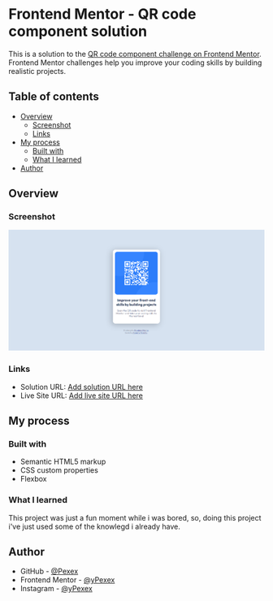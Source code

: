 # Frontend Mentor - QR code component solution

This is a solution to the [QR code component challenge on Frontend Mentor](https://www.frontendmentor.io/challenges/qr-code-component-iux_sIO_H). Frontend Mentor challenges help you improve your coding skills by building realistic projects. 

## Table of contents

- [Overview](#overview)
  - [Screenshot](#screenshot)
  - [Links](#links)
- [My process](#my-process)
  - [Built with](#built-with)
  - [What I learned](#what-i-learned)
- [Author](#author)


## Overview

### Screenshot

![Solution Screenshot](./images/screenshot.png)


### Links

- Solution URL: [Add solution URL here](https://your-solution-url.com)
- Live Site URL: [Add live site URL here](https://your-live-site-url.com)

## My process

### Built with

- Semantic HTML5 markup
- CSS custom properties
- Flexbox


### What I learned

This project was just a fun moment while i was bored, so, doing this project i've just used some of the knowlegd i already have.


## Author

- GitHub - [@Pexex](https://www.github.com/pexex)
- Frontend Mentor - [@yPexex](https://www.frontendmentor.io/profile/Pexex)
- Instagram - [@yPexex](https://www.instagram.com/pexex)

